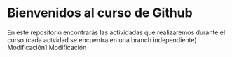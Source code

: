 # Bienvenidos al curso de Github
En este repositorio encontrarás las actividadas que realizaremos durante el curso (cada actvidad se encuentra en una branch independiente)
Modificación1
Modificación
